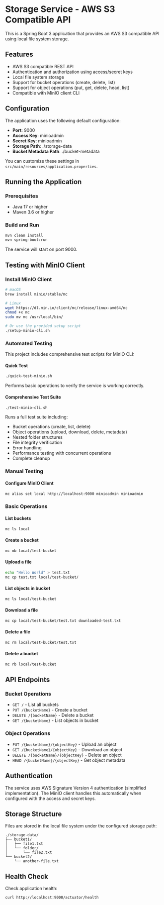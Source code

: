 # Storage Service - AWS S3 Compatible API

This is a Spring Boot 3 application that provides an AWS S3 compatible API using local file system storage.

## Features

- AWS S3 compatible REST API
- Authentication and authorization using access/secret keys
- Local file system storage
- Support for bucket operations (create, delete, list)
- Support for object operations (put, get, delete, head, list)
- Compatible with MinIO client CLI

## Configuration

The application uses the following default configuration:

- **Port**: 9000
- **Access Key**: minioadmin
- **Secret Key**: minioadmin
- **Storage Path**: ./storage-data
- **Bucket Metadata Path**: ./bucket-metadata

You can customize these settings in `src/main/resources/application.properties`.

## Running the Application

### Prerequisites

- Java 17 or higher
- Maven 3.6 or higher

### Build and Run

```bash
mvn clean install
mvn spring-boot:run
```

The service will start on port 9000.

## Testing with MinIO Client

### Install MinIO Client

```bash
# macOS
brew install minio/stable/mc

# Linux
wget https://dl.min.io/client/mc/release/linux-amd64/mc
chmod +x mc
sudo mv mc /usr/local/bin/

# Or use the provided setup script
./setup-minio-cli.sh
```

### Automated Testing

This project includes comprehensive test scripts for MinIO CLI:

#### Quick Test

```bash
./quick-test-minio.sh
```

Performs basic operations to verify the service is working correctly.

#### Comprehensive Test Suite

```bash
./test-minio-cli.sh
```

Runs a full test suite including:

- Bucket operations (create, list, delete)
- Object operations (upload, download, delete, metadata)
- Nested folder structures
- File integrity verification
- Error handling
- Performance testing with concurrent operations
- Complete cleanup

### Manual Testing

#### Configure MinIO Client

```bash
mc alias set local http://localhost:9000 minioadmin minioadmin
```

### Basic Operations

#### List buckets

```bash
mc ls local
```

#### Create a bucket

```bash
mc mb local/test-bucket
```

#### Upload a file

```bash
echo "Hello World" > test.txt
mc cp test.txt local/test-bucket/
```

#### List objects in bucket

```bash
mc ls local/test-bucket
```

#### Download a file

```bash
mc cp local/test-bucket/test.txt downloaded-test.txt
```

#### Delete a file

```bash
mc rm local/test-bucket/test.txt
```

#### Delete a bucket

```bash
mc rb local/test-bucket
```

## API Endpoints

### Bucket Operations

- `GET /` - List all buckets
- `PUT /{bucketName}` - Create a bucket
- `DELETE /{bucketName}` - Delete a bucket
- `GET /{bucketName}` - List objects in bucket

### Object Operations

- `PUT /{bucketName}/{objectKey}` - Upload an object
- `GET /{bucketName}/{objectKey}` - Download an object
- `DELETE /{bucketName}/{objectKey}` - Delete an object
- `HEAD /{bucketName}/{objectKey}` - Get object metadata

## Authentication

The service uses AWS Signature Version 4 authentication (simplified implementation). The MinIO client handles this automatically when configured with the access and secret keys.

## Storage Structure

Files are stored in the local file system under the configured storage path:

```
./storage-data/
├── bucket1/
│   ├── file1.txt
│   └── folder/
│       └── file2.txt
└── bucket2/
    └── another-file.txt
```

## Health Check

Check application health:

```bash
curl http://localhost:9000/actuator/health
```
